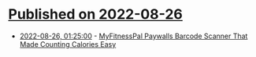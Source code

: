 # [Published on 2022-08-26](index.md)

* [2022-08-26, 01:25:00](https://news.slashdot.org/story/22/08/25/1955238/myfitnesspal-paywalls-barcode-scanner-that-made-counting-calories-easy?utm_source=rss1.0mainlinkanon&utm_medium=feed) - [MyFitnessPal Paywalls Barcode Scanner That Made Counting Calories Easy](https://news.slashdot.org/story/22/08/25/1955238/myfitnesspal-paywalls-barcode-scanner-that-made-counting-calories-easy?utm_source=rss1.0mainlinkanon&utm_medium=feed)
